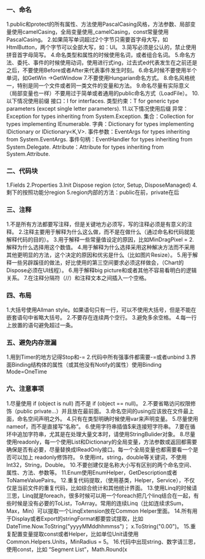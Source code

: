 ### 一、命名
 1.public和protect的所有属性、方法使用PascalCasing风格，方法参数、局部变量使用camelCasing，全局变量使用_camelCasing，const常量使用PascalCasing。
 2.如果简写单词超过2个字节只需要首字母大写，如HtmlButton，两个字节可以全部大写，如：UI。
 3.简写必须是公认的，禁止使用拼音首字母简写。
 4.命名类型和属性的时候使用名词，或者组合名词。
 5.命名方法、委托、事件的时候使用动词，使用进行式ing，过去式ed代表发生在之前还是之后，不要使用Before或者After来代表事件发生时刻。
 6.命名时候不要使用半个单词，如GetWin ->GetWindow
 7.不要使用Hungarian命名方式。
 8.命名风格统一，特别是同一个文件或者同一类文件的变量和方法。
 9.命名尽量有实际意义（局部变量也一样）不要用过于简单或者通用的public命名方式（LoadFile）。
 10.以下情况使用前缀
 接口：I for interfaces.
 类型约束：T for generic type parameters (except single letter parameters).
 11.以下情况使用后缀
 异常：Exception for types inheriting from System.Exception.
 集合：Collection for types implementing IEnumerable.
 字典：Dictionary for types implementing IDictionary or IDictionary<K,V>.
 事件参数：EventArgs for types inheriting from System.EventArgs.
 事件句柄：EventHandler for types inheriting from System.Delegate.
 Attribute：Attribute for types inheriting from System.Attribute.
### 二、代码块
 1.Fields
 2.Properties
 3.Init Dispose region (ctor, Setup, DisposeManaged)
 4.剩下的按照功能分region
 5.region内部的方法：public在前，private在后
### 三、注释
 1.不是所有方法都要写注释，但是关键地方必须写，写的注释必须是有意义的注释。
 2.注释主要用于解释为什么这么做，而不是在做什么（通过命名和代码就能解释代码的目的）。
 3.用于解释一些常量值设定的原因，比如MinDragPixel = 2. 解释为什么选择用这个数值。
 4.用于解释为什么选择采用这种解决方法而不采用其他更明显的方法，这个决定的原因和优劣是什么（比如图片Resize）。
 5.用于解释一些另辟蹊径的做法，好比使用的第三空间要求必须这样做会，（Chart的Dispose必须在UI线程）。
 6.用于解释big picture和或者其他不容易看明白的逻辑关系。
 7.在注释分隔符（//）和注释文本之间插入一个空格。
### 四、布局
 1.大括号使用Allman style。如果语句只有一行，可以不使用大括号，但是不能在嵌套语句中省略大括号。
 2.不要存在连续两个空行。
 3.避免多余空格。 
 4.每一行上放置的语句避免超过一条。
### 五、避免内存泄漏
 1.用到Timer的地方记得Stop和-=
 2.代码中所有强事件都需要-=或者unbind
 3.界面Binding结构体的属性（或其他没有Notify的属性）使用Binding Mode=OneTime
### 六、注意事项
 1.尽量使用 if (object is null) 而不是 if (object == null)。
 2.不要省略访问权限修饰（public private...）并且放在最前面。
 3.命名空间的using应该放在文件最上面，命名空间声明之外。
 4.只有在类型明确时候使用var来声明变量。
 5.尽量使用nameof，而不是直接写“名称”。
 6.使用字符串插值$来连接短字符串。
 7.要在循环中追加字符串，尤其是在处理大量文本时，请使用StringBulider对象。
 8.尽量使用readonly，每一个使用List和Dictionary的全局变量，方法参数或返回都需要确保是否有必要，尽量替换成IReadOnly接口。每一个全局变量也都需要看一个是否可以加上 readonly修饰符。
 9.使用int，string，double等关键词，不使用Int32，String，Double。
10.不要创建仅是名称大小写有区别的两个命名空间、属性、方法、参数等。
11.Enum使用EnumHelper，GetDescription或者ToNameValuePairs。
12.重复代码提取，（使用基类，Helper，Service），不仅仅是当前文件的重复代码，比如综合统计和其他统计界面。
13.使用Linq的时候请三思，Linq就是foreach，很多时候可以用一个foreach把几个linq结合在一起，有些时候是没有必要的ToList，ToArray。常用的连续Linq（比如连续求Sum，Max，Min）可以提取一个LinqExtension放在Common Helper里面。
14.所有用于Display或者Export的stringFormat都要尝试提取，比如DateTime.Now.ToString("yyyyMMddhhmmss")； x.ToString("0.00")。
15.重复配置变量提取const或者Helper，比如单位Unit请使用Common.Helpers.Units，MinRadius = 5。
16.代码中出现string、数字请三思，使用const，比如 “Segment List”，Math.Round(x